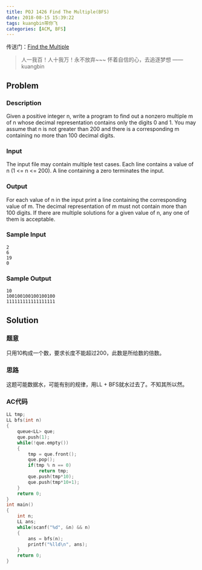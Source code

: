 ```yaml
---
title: POJ 1426 Find The Multiple(BFS)
date: 2018-08-15 15:39:22
tags: kuangbin带你飞
categories: [ACM, BFS]
---
```


传送门：[Find the Multiple](http://poj.org/problem?id=1426)

<blockquote class="blockquote-center">人一我百！人十我万！永不放弃~~~ 怀着自信的心，去追逐梦想 ——kuangbin </blockquote>

## Problem

### Description

Given a positive integer n, write a program to find out a nonzero multiple m of n whose decimal representation contains only the digits 0 and 1. You may assume that n is not greater than 200 and there is a corresponding m containing no more than 100 decimal digits.<!--more-->

### Input

The input file may contain multiple test cases. Each line contains a value of n (1 <= n <= 200). A line containing a zero terminates the input.

### Output

For each value of n in the input print a line containing the corresponding value of m. The decimal representation of m must not contain more than 100 digits. If there are multiple solutions for a given value of n, any one of them is acceptable.

### Sample Input

```
2
6
19
0
```

### Sample Output

```
10
100100100100100100
111111111111111111
```

## Solution

### 题意

只用10构成一个数，要求长度不能超过200，此数是所给数的倍数。

### 思路

这题可能数据水，可能有别的规律，用LL + BFS就水过去了。不知其所以然。

### AC代码

```c++
LL tmp;
LL bfs(int n)
{
    queue<LL> que;
    que.push(1);
    while(!que.empty())
    {
        tmp = que.front();
        que.pop();
        if(tmp % n == 0)
            return tmp;
        que.push(tmp*10);
        que.push(tmp*10+1);
    }
    return 0;
}
int main()
{
    int n;
    LL ans;
    while(scanf("%d", &n) && n)
    {
        ans = bfs(n);
        printf("%lld\n", ans);
    }
    return 0;
}
```

